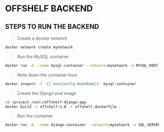 # OFFSHELF BACKEND

## STEPS TO RUN THE BACKEND

> Create a docker network

```sh
docker network create mynetwork
```

> Run the MySQL container

```sh
docker run -d --name mysql-container --network=mynetwork -e MYSQL_ROOT_PASSWORD=mysql12345 -e MYSQL_DATABASE=offshelf mysql:8.1.0
```

> Note down the container host

```sh
docker inspect -f '{{.HostConfig.NodeName}}' mysql-container
```

> Create the Django pod image

```sh
cd <project_root>/offshelf-django-app
docker build -t offshelf:1.0 -f offshelf.dockerfile .
```

> Run the container

```sh
docker run -d --name django-container --network=mynetwork -e SQL_SERVER_HOST=<HOST IP FROM MYSQL CONTAINER> -p 8000:8000 offshelf:1.0
```
